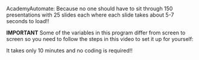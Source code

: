 AcademyAutomate: Because no one should have to sit through 150 presentations with 25 slides each where each slide takes about 5-7 seconds to load!!

**IMPORTANT**
Some of the variables in this program differ from screen to screen so you need to follow the steps in this video to set it up for yourself:

It takes only 10 minutes and no coding is required!!
